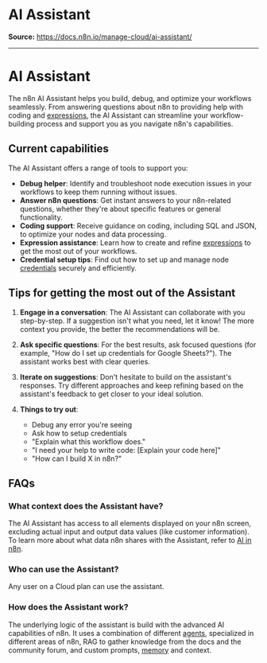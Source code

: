 # AI Assistant

**Source:** https://docs.n8n.io/manage-cloud/ai-assistant/

---

# AI Assistant

The n8n AI Assistant helps you build, debug, and optimize your workflows seamlessly. From answering questions about n8n to providing help with coding and [expressions](../../glossary/#expression-n8n), the AI Assistant can streamline your workflow-building process and support you as you navigate n8n's capabilities.

## Current capabilities

The AI Assistant offers a range of tools to support you:

- **Debug helper**: Identify and troubleshoot node execution issues in your workflows to keep them running without issues.
- **Answer n8n questions**: Get instant answers to your n8n-related questions, whether they're about specific features or general functionality.
- **Coding support**: Receive guidance on coding, including SQL and JSON, to optimize your nodes and data processing.
- **Expression assistance**: Learn how to create and refine [expressions](../../code/expressions/) to get the most out of your workflows.
- **Credential setup tips**: Find out how to set up and manage node [credentials](../../integrations/builtin/credentials/) securely and efficiently.

## Tips for getting the most out of the Assistant

1. **Engage in a conversation**: The AI Assistant can collaborate with you step-by-step. If a suggestion isn't what you need, let it know! The more context you provide, the better the recommendations will be.

2. **Ask specific questions**: For the best results, ask focused questions (for example, "How do I set up credentials for Google Sheets?"). The assistant works best with clear queries.
3. **Iterate on suggestions**: Don't hesitate to build on the assistant's responses. Try different approaches and keep refining based on the assistant's feedback to get closer to your ideal solution.
4. **Things to try out**:
   - Debug any error you're seeing
   - Ask how to setup credentials
   - "Explain what this workflow does."
   - "I need your help to write code: [Explain your code here]"
   - "How can I build X in n8n?"

## FAQs

### What context does the Assistant have?

The AI Assistant has access to all elements displayed on your n8n screen, excluding actual input and output data values (like customer information). To learn more about what data n8n shares with the Assistant, refer to [AI in n8n](https://docs.n8n.io/privacy-security/privacy/#ai-in-n8n).

### Who can use the Assistant?

Any user on a Cloud plan can use the assistant.

### How does the Assistant work?

The underlying logic of the assistant is build with the advanced AI capabilities of n8n. It uses a combination of different [agents](../../glossary/#ai-agent), specialized in different areas of n8n, RAG to gather knowledge from the docs and the community forum, and custom prompts, [memory](../../glossary/#ai-memory) and context.
